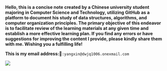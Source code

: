 **Hello, this is a concise note created by a Chinese university student majoring in Computer Science and Technology, utilizing GitHub as a platform to document his study of data structures, algorithms, and computer organization principles.  The primary objective of this endeavor is to facilitate review of the learning materials at any given time and establish a more effective learning plan.  If you find any errors or have suggestions for improving the content I provide, please kindly share them with me.  Wishing you a fulfilling life!**




**This is my email address:**📮`:yangxin@dwjq1006.onexmail.com`

![](https://github.com/useryxin/CS/blob/main/Image/lucas-k-wQLAGv4_OYs-unsplash.png)
